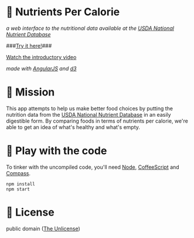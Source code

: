 :dolphin: Nutrients Per Calorie
===============================

*a web interface to the nutritional data available at the [USDA National Nutrient Database](http://ndb.nal.usda.gov/)*

###[Try it here!](http://ryanatkn.github.com/nutrients-per-calorie)###

[Watch the introductory video](http://www.youtube.com/watch?v=1hKuiR-7h_Y)

*made with [AngularJS](http://angularjs.org/) and [d3](http://d3js.org/)*


:elephant: Mission
==================

This app attempts to help us make better food choices by putting the nutrition data from the [USDA National Nutrient Database](http://ndb.nal.usda.gov/) in an easily digestible form. By comparing foods in terms of nutrients per calorie, we're able to get an idea of what's healthy and what's empty.


:octopus: Play with the code
============================

To tinker with the uncompiled code, you'll need [Node](http://nodejs.org), [CoffeeScript](http://coffeescript.org/) and [Compass](http://compass-style.org/).
  
    npm install
    npm start


:snake: License
===============

public domain ([The Unlicense](license))